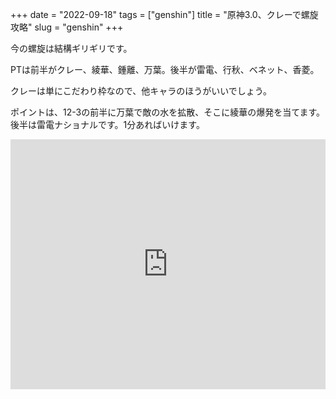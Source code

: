 +++
date = "2022-09-18"
tags = ["genshin"]
title = "原神3.0、クレーで螺旋攻略"
slug = "genshin"
+++

今の螺旋は結構ギリギリです。

PTは前半がクレー、綾華、鍾離、万葉。後半が雷電、行秋、ベネット、香菱。

クレーは単にこだわり枠なので、他キャラのほうがいいでしょう。

ポイントは、12-3の前半に万葉で敵の水を拡散、そこに綾華の爆発を当てます。後半は雷電ナショナルです。1分あればいけます。

<iframe width="100%" height="400" src="https://www.youtube.com/embed/gzBtS5QXArg" title="YouTube video player" frameborder="0" allow="accelerometer; autoplay; clipboard-write; encrypted-media; gyroscope; picture-in-picture" allowfullscreen></iframe>

